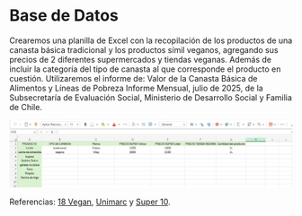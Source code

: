 # Base de Datos
Crearemos una planilla de Excel con la recopilación de los productos de una canasta básica tradicional y los productos símil veganos, agregando sus precios de 2 diferentes supermercados y tiendas veganas. Además de incluir la categoría del tipo de canasta al que corresponde el producto en cuestión. Utilizaremos el informe de: Valor de la Canasta Básica de Alimentos y Líneas de Pobreza Informe Mensual, julio de 2025, de la Subsecretaría de Evaluación Social, Ministerio de Desarrollo Social y Familia de Chile.

![alt text](assets/planilla.png) 

Referencias: [18 Vegan](https://www.emporiovivevegano.cl/18vegan), [Unimarc](https://www.unimarc.cl/?srsltid=AfmBOoqRV6jUYTva7lBBDOeVfAq7mseEGQyyJp59gSLv4YBYYBDYtDVG) y [Super 10](https://www.super10.cl/).
